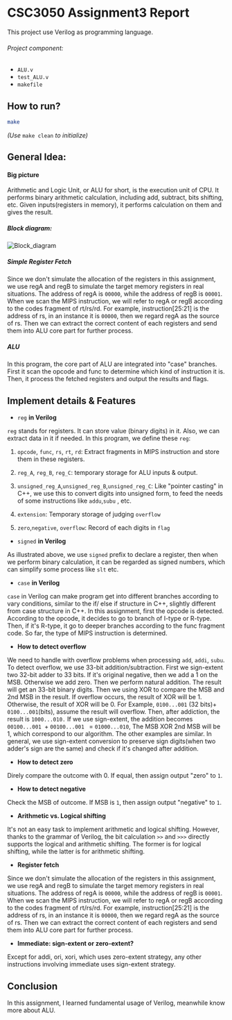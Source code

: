 # CSC3050 Assignment3 Report

This project use Verilog as programming language.



###### Project component:

- `ALU.v`
- `test_ALU.v`
- `makefile`



## How to run?

```bash
make
```

*(Use* `make clean` *to initialize)*

## General Idea:

#### Big picture

Arithmetic and Logic Unit, or ALU for short, is the execution unit of CPU. It performs binary arithmetic calculation, including add, subtract, bits shifting, etc. Given inputs(registers in memory), it performs calculation on them and gives the result.

##### Block diagram:

![Block_diagram](https://ly-blog.oss-cn-shenzhen.aliyuncs.com/%E5%BE%AE%E4%BF%A1%E5%9B%BE%E7%89%87_20220409121402.jpg)

##### Simple Register Fetch

Since we don't simulate the allocation of the registers in this assignment, we use regA and regB to simulate the target memory registers in real situations. The address of regA is `00000`, while the address of regB is `00001`. When we scan the MIPS instruction, we will refer to regA or regB according to the codes fragment of rt/rs/rd. For example, instruction[25:21] is the address of rs, in an instance it is `00000`, then we regard regA as the source of rs. Then we can extract the correct content of each registers and send them into ALU core part for further process. 

##### ALU

In this program, the core part of ALU are integrated into "case" branches. First it scan the opcode and func to determine which kind of instruction it is. Then, it process the fetched registers and output the results and flags.

## Implement details & Features

-  `reg` **in Verilog**

`reg` stands for registers. It can store value (binary digits) in it. Also, we can extract data in it if needed. In this program, we define these `reg`:

1. `opcode`, `func`, `rs`, `rt`, `rd`: Extract fragments in MIPS instruction and store them in these registers.

2. `reg_A`, `reg_B`, `reg_C`: temporary storage for ALU inputs & output.

3. `unsigned_reg_A`,`unsigned_reg_B`,`unsigned_reg_C`: Like "pointer casting" in C++, we use this to convert digits into unsigned form, to feed the needs of some instructions like `addu`,`subu` , etc.

4. `extension`: Temporary storage of judging `overflow`

5. `zero`,`negative`, `overflow`: Record of each digits in `flag`

   

- `signed` **in Verilog**

As illustrated above, we use `signed` prefix to declare a register, then when we perform binary calculation, it can be regarded as signed numbers, which can simplify some process like `slt` etc.



- `case` **in Verilog**

`case` in Verilog can make program get into different branches according to vary conditions, similar to the if/ else if structure in C++, slightly different from case structure in C++. In this assignment, first the opcode is detected. According to the opcode, it decides to go to branch of I-type or R-type. Then, if it's R-type, it go to deeper branches according to the func fragment code. So far, the type of MIPS instruction is determined.



- **How to detect overflow**

We need to handle with overflow problems when processing `add`, `addi`, `subu`. To detect overflow, we use 33-bit addition/subtraction. First we sign-extent two 32-bit adder to 33 bits. If it's original negative, then we add a 1 on the MSB. Otherwise we add zero. Then we perform natural addition. The result will get an 33-bit binary digits. Then we using XOR to compare the MSB and 2nd MSB in the result. If overflow occurs, the result of XOR will be 1. Otherwise, the result of XOR will be 0. For Example, `0100...001` (32 bits)+ `0100...001`(bits), assume the result will overflow. Then, after addiction, the result is `1000...010.` If we use sign-extent, the addition becomes `00100...001 `+ `00100...001 ` = `01000...010`, The MSB XOR 2nd MSB will be 1, which correspond to our algorithm. The other examples are similar. In general, we use sign-extent conversion to preserve sign digits(when two adder's sign are the same) and check if it's changed after addition.



- **How to detect zero**

Direly compare the outcome with 0. If equal, then assign output "zero" to `1`.



- **How to detect negative**

Check the MSB of outcome. If MSB is `1`, then assign output "negative" to `1`.



- **Arithmetic vs. Logical shifting**

It's not an easy task to implement arithmetic and logical shifting. However, thanks to the grammar of Verilog, the bit calculation `>>` and `>>>` directly supports the logical and arithmetic shifting. The former is for logical shifting, while the latter is for arithmetic shifting.



- **Register fetch**

Since we don't simulate the allocation of the registers in this assignment, we use regA and regB to simulate the target memory registers in real situations. The address of regA is `00000`, while the address of regB is `00001`. When we scan the MIPS instruction, we will refer to regA or regB according to the codes fragment of rt/rs/rd. For example, instruction[25:21] is the address of rs, in an instance it is `00000`, then we regard regA as the source of rs. Then we can extract the correct content of each registers and send them into ALU core part for further process. 



- **Immediate: sign-extent or zero-extent?**

Except for addi, ori, xori, which uses zero-extent strategy, any other instructions involving immediate uses sign-extent strategy.



## Conclusion

In this assignment, I learned fundamental usage of Verilog, meanwhile know more about ALU.
